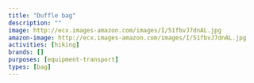 ```yaml
---
title: "Duffle bag"
description: ""
image: http://ecx.images-amazon.com/images/I/51fbvJ7dnAL.jpg
amazon-image: http://ecx.images-amazon.com/images/I/51fbvJ7dnAL.jpg
activities: [hiking]
brands: []
purposes: [equipment-transport]
types: [bag]
---
```

